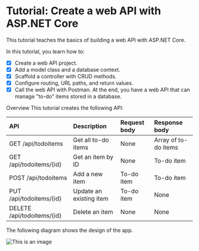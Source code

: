 # Tutorial: Create a web API with ASP.NET Core

This tutorial teaches the basics of building a web API with ASP.NET Core.

In this tutorial, you learn how to:

- [x] Create a web API project.
- [x] Add a model class and a database context.
- [x] Scaffold a controller with CRUD methods.
- [x] Configure routing, URL paths, and return values.
- [x] Call the web API with Postman.
At the end, you have a web API that can manage "to-do" items stored in a database.

Overview
This tutorial creates the following API:

| API	                        | Description	            | Request body  | Response body
| :-------------------------- | :---------------------- | :------------ | :------------------- 
| GET /api/todoitems	        | Get all to-do items	    | None	        | Array of to-do items
| GET /api/todoitems/{id}	    | Get an item by ID	      | None	        | To-do item
| POST /api/todoitems	        | Add a new item	        | To-do item	  | To-do item
| PUT /api/todoitems/{id}	    | Update an existing item | To-do item	  | None
| DELETE /api/todoitems/{id}  | Delete an item    	    | None	        | None

The following diagram shows the design of the app.

![This is an image](https://docs.microsoft.com/en-us/aspnet/core/tutorials/first-web-api/_static/architecture.png?view=aspnetcore-6.0)
